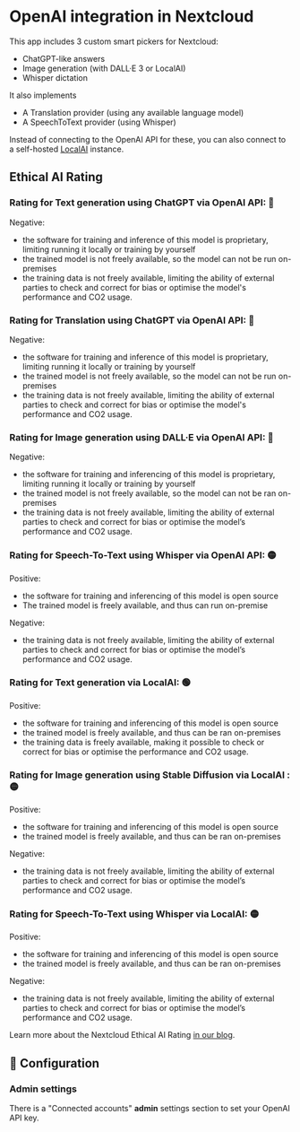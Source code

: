 # OpenAI integration in Nextcloud

This app includes 3 custom smart pickers for Nextcloud:
* ChatGPT-like answers
* Image generation (with DALL·E 3 or LocalAI)
* Whisper dictation

It also implements

* A Translation provider (using any available language model)
* A SpeechToText provider (using Whisper)

Instead of connecting to the OpenAI API for these, you can also connect to a self-hosted [LocalAI](https://localai.io) instance.

## Ethical AI Rating
### Rating for Text generation using ChatGPT via OpenAI API: 🔴

Negative:
* the software for training and inference of this model is proprietary, limiting running it locally or training by yourself
* the trained model is not freely available, so the model can not be run on-premises
* the training data is not freely available, limiting the ability of external parties to check and correct for bias or optimise the model's performance and CO2 usage.


### Rating for Translation using ChatGPT via OpenAI API: 🔴

Negative:
* the software for training and inference of this model is proprietary, limiting running it locally or training by yourself
* the trained model is not freely available, so the model can not be run on-premises
* the training data is not freely available, limiting the ability of external parties to check and correct for bias or optimise the model's performance and CO2 usage.

### Rating for Image generation using DALL·E via OpenAI API: 🔴

Negative:
* the software for training and inferencing of this model is proprietary, limiting running it locally or training by yourself
* the trained model is not freely available, so the model can not be ran on-premises
* the training data is not freely available, limiting the ability of external parties to check and correct for bias or optimise the model’s performance and CO2 usage.


### Rating for Speech-To-Text using Whisper via OpenAI API: 🟡

Positive:
* the software for training and inferencing of this model is open source
* The trained model is freely available, and thus can run on-premise

Negative:
* the training data is not freely available, limiting the ability of external parties to check and correct for bias or optimise the model’s performance and CO2 usage.

### Rating for Text generation via LocalAI: 🟢

Positive:
* the software for training and inferencing of this model is open source
* the trained model is freely available, and thus can be ran on-premises
* the training data is freely available, making it possible to check or correct for bias or optimise the performance and CO2 usage.


### Rating for Image generation using Stable Diffusion via LocalAI : 🟡

Positive:
* the software for training and inferencing of this model is open source
* the trained model is freely available, and thus can be ran on-premises

Negative:
* the training data is not freely available, limiting the ability of external parties to check and correct for bias or optimise the model’s performance and CO2 usage.


### Rating for Speech-To-Text using Whisper via LocalAI: 🟡

Positive:
* the software for training and inferencing of this model is open source
* the trained model is freely available, and thus can be ran on-premises

Negative:
* the training data is not freely available, limiting the ability of external parties to check and correct for bias or optimise the model’s performance and CO2 usage.


Learn more about the Nextcloud Ethical AI Rating [in our blog](https://nextcloud.com/blog/nextcloud-ethical-ai-rating/).

## 🔧 Configuration

### Admin settings

There is a "Connected accounts" **admin** settings section to set your OpenAI API key.
